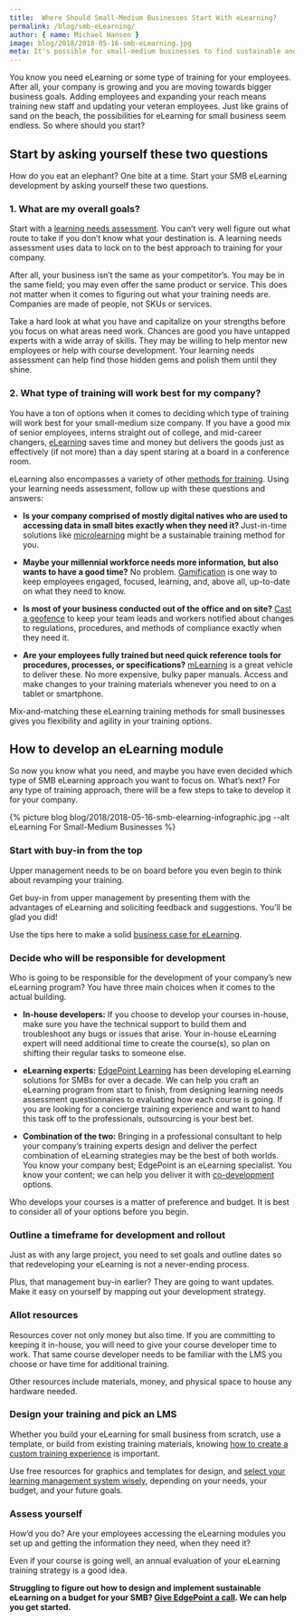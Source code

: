 ```yaml
---
title:  Where Should Small-Medium Businesses Start With eLearning?
permalink: /blog/smb-eLearning/
author: { name: Michael Hansen }
image: blog/2018/2018-05-16-smb-eLearning.jpg
meta: It's possible for small-medium businesses to find sustainable and affordable eLearning solutions to train employees. From assessment to ongoing audits, here's how to get started with eLearning for your SMB.
---
```


You know you need eLearning or some type of training for your employees. After all, your company is growing and you are moving towards bigger business goals. Adding employees and expanding your reach means training new staff and updating your veteran employees. Just like grains of sand on the beach, the possibilities for eLearning for small business seem endless. So where should you start?

## Start by asking yourself these two questions

How do you eat an elephant? One bite at a time. Start your SMB eLearning development by asking yourself these two questions.

### 1. What are my overall goals?

Start with a [learning needs assessment](http://www.edgepointlearning.com/blog/training-needs-analysis). You can’t very well figure out what route to take if you don’t know what your destination is. A learning needs assessment uses data to lock on to the best approach to training for your company.

After all, your business isn’t the same as your competitor’s. You may be in the same field; you may even offer the same product or service. This does not matter when it comes to figuring out what your training needs are. Companies are made of people, not SKUs or services.

Take a hard look at what you have and capitalize on your strengths before you focus on what areas need work. Chances are good you have untapped experts with a wide array of skills. They may be willing to help mentor new employees or help with course development. Your learning needs assessment can help find those hidden gems and polish them until they shine.

### 2. What type of training will work best for my company?

You have a ton of options when it comes to deciding which type of training will work best for your small-medium size company. If you have a good mix of senior employees, interns straight out of college, and mid-career changers, [eLearning](https://www.edgepointlearning.com/blog/advantages-of-elearning/) saves time and money but delivers the goods just as effectively (if not more) than a day spent staring at a board in a conference room.

eLearning also encompasses a variety of other [methods for training](/blog/top-10-types-of-employee-training/). Using your learning needs assessment, follow up with these questions and answers:

*  <strong>Is your company comprised of mostly digital natives who are used to accessing data in small bites exactly when they need it?</strong> Just-in-time solutions like [microlearning](blog/microlearning/) might be a sustainable training method for you.

*  <strong>Maybe your millennial workforce needs more information, but also wants to have a good time?</strong> No problem. [Gamification](/blog/gamification-in-elearning/) is one way to keep employees engaged, focused, learning, and, above all, up-to-date on what they need to know.

*  <strong>Is most of your business conducted out of the office and on site?</strong> [Cast a geofence](/blog/geofencing/) to keep your team leads and workers notified about changes to regulations, procedures, and methods of compliance exactly when they need it.

*  <strong>Are your employees fully trained but need quick reference tools for procedures, processes, or specifications?</strong> [mLearning](/blog/what-is-mlearning/) is a great vehicle to deliver these. No more expensive, bulky paper manuals. Access and make changes to your training materials whenever you need to on a tablet or smartphone.

Mix-and-matching these eLearning training methods for small businesses gives you flexibility and agility in your training options.

## How to develop an eLearning module

So now you know what you need, and maybe you have even decided which type of SMB eLearning approach you want to focus on. What’s next? For any type of training approach, there will be a few steps to take to develop it for your company.

{% picture blog blog/2018/2018-05-16-smb-elearning-infographic.jpg --alt eLearning For Small-Medium Businesses %}

### Start with buy-in from the top

Upper management needs to be on board before you even begin to think about revamping your training.

Get buy-in from upper management by presenting them with the advantages of eLearning and soliciting feedback and suggestions. You’ll be glad you did!

Use the tips here to make a solid [business case for eLearning](/blog/business-case-for-elearning-development/).

### Decide who will be responsible for development

Who is going to be responsible for the development of your company’s new eLearning program? You have three main choices when it comes to the actual building.

*  <strong>In-house developers:</strong> If you choose to develop your courses in-house, make sure you have the technical support to build them and  troubleshoot any bugs or issues that arise. Your in-house eLearning expert will need additional time to create the course(s), so plan on shifting their regular tasks to someone else.

*  <strong>eLearning experts:</strong> [EdgePoint Learning](https://www.edgepointlearning.com/) has been developing eLearning solutions for SMBs for over a decade. We can help you craft an eLearning program from start to finish, from designing learning needs assessment questionnaires to evaluating how each course is going. If you are looking for a concierge training experience and want to hand this task off to the professionals, outsourcing is your best bet.

*  <strong>Combination of the two:</strong> Bringing in a professional consultant to help your company’s training experts design and deliver the perfect combination of eLearning strategies may be the best of both worlds. You know your company best; EdgePoint is an eLearning specialist. You know your content; we can help you deliver it with [co-development](https://www.edgepointlearning.com/co-development-services/) options.

Who develops your courses is a matter of preference and budget. It is best to consider all of your options before you begin.

### Outline a timeframe for development and rollout

Just as with any large project, you need to set goals and outline dates so that redeveloping your eLearning is not a never-ending process.

Plus, that management buy-in earlier? They are going to want updates. Make it easy on yourself by mapping out your development strategy.

### Allot resources

Resources cover not only money but also time. If you are committing to keeping it in-house, you will need to give your course developer time to work. That same course developer needs to be familiar with the LMS you choose or have time for additional training.

Other resources include materials, money, and physical space to house any hardware needed.

### Design your training and pick an LMS

Whether you build your eLearning for small business from scratch, use a template, or build from existing training materials, knowing [how to create a custom training experience](/blog/how-to-create-your-custom-elearning-course-with-25-free-tools/) is important.

Use free resources for graphics and templates for design, and [select your learning management system wisely](https://elearningindustry.com/choosing-lms-for-small-business-consider-5-things), depending on your needs, your budget, and your future goals.

### Assess yourself

How’d you do? Are your employees accessing the eLearning modules you set up and getting the information they need, when they need it?

Even if your course is going well, an annual evaluation of your eLearning training strategy is a good idea.

<strong>Struggling to figure out how to design and implement sustainable eLearning on a budget for your SMB? [Give EdgePoint a call](https://www.edgepointlearning.com/contact/). We can help you get started.</strong>
